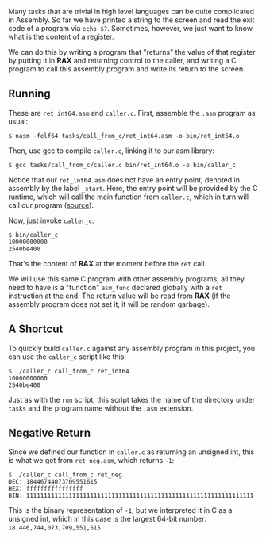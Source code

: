 Many tasks that are trivial in high level languages can be quite complicated in
Assembly. So far we have printed a string to the screen and read the exit code
of a program via `echo $?`. Sometimes, however, we just want to know what is
the content of a register.

We can do this by writing a program that "returns" the value of that register
by putting it in **RAX** and returning control to the caller, and writing a
C program to call this assembly program and write its return to the screen.

## Running

These are `ret_int64.asm` and `caller.c`. First, assemble the `.asm` program
as usual:

    $ nasm -felf64 tasks/call_from_c/ret_int64.asm -o bin/ret_int64.o

Then, use gcc to compile `caller.c`, linking it to our asm library:

    $ gcc tasks/call_from_c/caller.c bin/ret_int64.o -o bin/caller_c

Notice that our `ret_int64.asm` does not have an entry point, denoted in
assembly by the label `_start`. Here, the entry point will be provided by
the C runtime, which will call the main function from `caller.c`, which in turn
will call our program 
([source](https://eli.thegreenplace.net/2012/08/13/how-statically-linked-programs-run-on-linux)).

Now, just invoke `caller_c`:

    $ bin/caller_c
    10000000000
    2540be400

That's the content of **RAX** at the moment before the `ret` call.

We will use this same C program with other assembly programs, all they need
to have is a "function" `asm_func` declared globally with a `ret`
instruction at the end. The return value will be read from **RAX** (if 
the assembly program does not set it, it will be random garbage).

## A Shortcut

To quickly build `caller.c` against any assembly program in this project,
you can use the `caller_c` script like this:

    $ ./caller_c call_from_c ret_int64
    10000000000
    2540be400

Just as with the `run` script, this script takes the name of the directory 
under `tasks` and the program name without the `.asm` extension.

## Negative Return

Since we defined our function in `caller.c` as returning an unsigned int,
this is what we get from `ret_neg.asm`, which returns `-1`:

    $ ./caller_c call_from_c ret_neg
    DEC: 18446744073709551615
    HEX: ffffffffffffffff
    BIN: 1111111111111111111111111111111111111111111111111111111111111111

This is the binary representation of `-1`, but we interpreted it in C as a
unsigned int, which in this case is the largest 64-bit number:
`18,446,744,073,709,551,615`.
